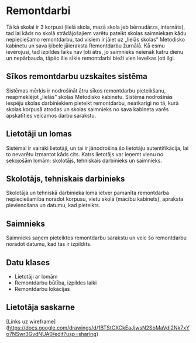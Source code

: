 # Remontdarbi

Tā kā skolai ir 3 korpusi (lielā skola, mazā skola jeb bērnudārzs, internāts), tad lai kāds no skolā strādājošajiem varētu pateikt skolas saimniekam kādu nepieciešamo remontdarbu, tad visiem ir jāiet uz „lielās skolas” Metodisko kabinetu un sava ķibele jāieraksta Remontdarbu žurnālā. Kā esmu ievērojusi, tad izpildes laiks nav ļoti ātrs, jo saimnieks neienāk katru dienu un nepārbauda, tāpēc šie sīkie remontdarbi bieži vien ievelkas ļoti ilgi.  

## Sīkos remontdarbu uzskaites sistēma
Sistēmas mērķis ir nodrošināt ātru sīkos remontdarbu pieteikšanu, neapmeklējot „lielās” skolas Metodisko kabinetu. Sistēma nodrošinās iespēju skolas darbiniekiem pieteikt remontdarbu, neatkarīgi no tā, kurā skolas korpusā atrodas un skolas saimnieks no sava kabineta varēs apskatīties veicamos darbu sarakstu.

## Lietotāji un lomas
Sistēmai ir vairāki lietotāji, un tai ir jānodrošina šo lietotāju autentifikācija, lai to nevarētu izmantot kāds cits. Katrs lietotājs var ieņemt vienu no sekojošām lomām: skolotājs, tehniskais darbinieks un saimnieks.

## Skolotājs, tehniskais darbinieks
Skolotāja un tehniskā darbinieka loma ietver pamanīta remontdarba nepieciešamība norādot korpusu, vietu skolā (mācību kabinets), apraksta pievienošana un datumu, kad pieteikts. 

## Saimnieks
Saimnieks saņem pieteiktos remontdarbu sarakstu un veic šo remontdarbu norādot datumu, kad tas ir izpildīts.

## Datu klases
-	Lietotāji ar lomām
-	Remontdarbu būtība, izpildes laiki
- Remontdarbu lokācijas

## Lietotāja saskarne
[Links uz wireframe] (https://docs.google.com/drawings/d/1BTStCXCkEaJjwsN2SbMaVdI2Nk7xYo7NSwr3GvdNUA0/edit?usp=sharing)
